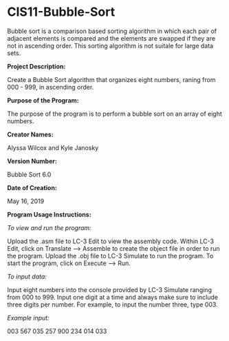 # CIS11-Bubble-Sort
Bubble sort is a comparison based sorting algorithm in which each pair of adjacent elements is compared and the elements are swapped if they are not in ascending order. This sorting algorithm is not suitale for large data sets.

**Project Description:**

Create a Bubble Sort algorithm that organizes eight numbers, raning from 000 - 999, in ascending order.

**Purpose of the Program:**

The purpose of the program is to perform a bubble sort on an array of eight numbers. 

**Creator Names:**

Alyssa Wilcox and Kyle Janosky

**Version Number:**

Bubble Sort 6.0

**Date of Creation:**

May 16, 2019

**Program Usage Instructions:**

*To view and run the program:*

Upload the .asm file to LC-3 Edit to view the assembly code. Within LC-3 Edit, click on Translate --> Assemble to create the object file in order to run the program. Upload the .obj file to LC-3 Simulate to run the program. To start the program, click on Execute --> Run.

*To input data:*

Input eight numbers into the console provided by LC-3 Simulate ranging from 000 to 999. Input one digit at a time and always make sure to include three digits per number. For example, to input the number three, type 003.

*Example input:*

003
567
035
257
900
234
014
033
